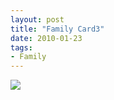 ```yaml
---
layout: post
title: "Family Card3"
date: 2010-01-23
tags: 
- Family
---
```




<div class="polaroidcard">
  <img src="https://mahiwedsaniket.github.io/pictures/3.png">
</div>

